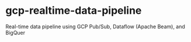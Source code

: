 # gcp-realtime-data-pipeline
Real-time data pipeline using GCP Pub/Sub, Dataflow (Apache Beam), and BigQuer
